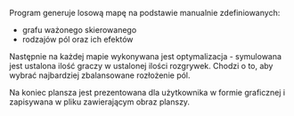 Program generuje losową mapę na podstawie manualnie zdefiniowanych:
- grafu ważonego skierowanego
- rodzajów pól oraz ich efektów

Następnie na każdej mapie wykonywana jest optymalizacja - symulowana jest ustalona ilość graczy w ustalonej ilości rozgrywek. Chodzi o to, aby wybrać najbardziej zbalansowane rozłożenie pól. 

Na koniec plansza jest prezentowana dla użytkownika w formie graficznej i zapisywana w pliku zawierającym obraz planszy.

